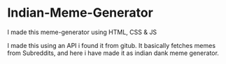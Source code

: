 # Indian-Meme-Generator
I made this meme-generator using HTML, CSS &amp; JS

I made this using an API i found it from gitub. 
It basically fetches memes from Subreddits, and here i have made it as indian dank meme generator.
